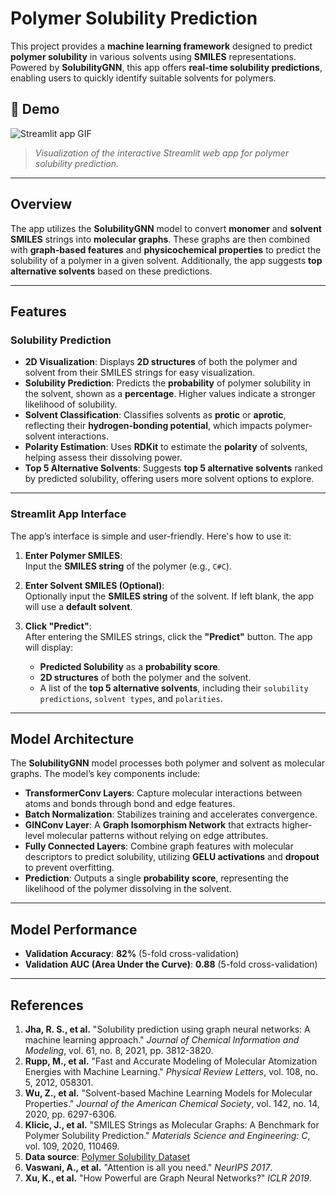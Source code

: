 # **Polymer Solubility Prediction**

This project provides a **machine learning framework** designed to predict **polymer solubility** in various solvents using **SMILES** representations. Powered by **SolubilityGNN**, this app offers **real-time solubility predictions**, enabling users to quickly identify suitable solvents for polymers.

## 🎥 **Demo**
![Streamlit app GIF](media/demo.gif)

> *Visualization of the interactive Streamlit web app for polymer solubility prediction.*

---

## **Overview**

The app utilizes the **SolubilityGNN** model to convert **monomer** and **solvent SMILES** strings into **molecular graphs**. These graphs are then combined with **graph-based features** and **physicochemical properties** to predict the solubility of a polymer in a given solvent. Additionally, the app suggests **top alternative solvents** based on these predictions.

---

## Features

### Solubility Prediction
- **2D Visualization**: Displays **2D structures** of both the polymer and solvent from their SMILES strings for easy visualization.
- **Solubility Prediction**: Predicts the **probability** of polymer solubility in the solvent, shown as a **percentage**. Higher values indicate a stronger likelihood of solubility.
- **Solvent Classification**: Classifies solvents as **protic** or **aprotic**, reflecting their **hydrogen-bonding potential**, which impacts polymer-solvent interactions.
- **Polarity Estimation**: Uses **RDKit** to estimate the **polarity** of solvents, helping assess their dissolving power.
- **Top 5 Alternative Solvents**: Suggests **top 5 alternative solvents** ranked by predicted solubility, offering users more solvent options to explore.

---

### Streamlit App Interface

The app’s interface is simple and user-friendly. Here's how to use it:

1. **Enter Polymer SMILES**:  
   Input the **SMILES string** of the polymer (e.g., ``C#C``).

2. **Enter Solvent SMILES (Optional)**:  
   Optionally input the **SMILES string** of the solvent. If left blank, the app will use a **default solvent**.

3. **Click "Predict"**:  
   After entering the SMILES strings, click the **"Predict"** button. The app will display:
   - **Predicted Solubility** as a **probability score**.
   - **2D structures** of both the polymer and the solvent.
   - A list of the **top 5 alternative solvents**, including their `solubility predictions`, `solvent types`, and `polarities`.

---

## Model Architecture

The **SolubilityGNN** model processes both polymer and solvent as molecular graphs. The model’s key components include:

- **TransformerConv Layers**: Capture molecular interactions between atoms and bonds through bond and edge features.
- **Batch Normalization**: Stabilizes training and accelerates convergence.
- **GINConv Layer**: A **Graph Isomorphism Network** that extracts higher-level molecular patterns without relying on edge attributes.
- **Fully Connected Layers**: Combine graph features with molecular descriptors to predict solubility, utilizing **GELU activations** and **dropout** to prevent overfitting.
- **Prediction**: Outputs a single **probability score**, representing the likelihood of the polymer dissolving in the solvent.

---

## Model Performance

- **Validation Accuracy**: **82%** (5-fold cross-validation)
- **Validation AUC (Area Under the Curve)**: **0.88** (5-fold cross-validation)

---

## **References**

1. **Jha, R. S., et al.** "Solubility prediction using graph neural networks: A machine learning approach." *Journal of Chemical Information and Modeling*, vol. 61, no. 8, 2021, pp. 3812-3820.  
2. **Rupp, M., et al.** "Fast and Accurate Modeling of Molecular Atomization Energies with Machine Learning." *Physical Review Letters*, vol. 108, no. 5, 2012, 058301.
3. **Wu, Z., et al.** "Solvent-based Machine Learning Models for Molecular Properties." *Journal of the American Chemical Society*, vol. 142, no. 14, 2020, pp. 6297-6306.
4. **Klicic, J., et al.** "SMILES Strings as Molecular Graphs: A Benchmark for Polymer Solubility Prediction." *Materials Science and Engineering: C*, vol. 109, 2020, 110469.
5. **Data source**: [Polymer Solubility Dataset](https://pubs.rsc.org/en/content/articlelanding/2025/dd/d4dd00290c)
6. **Vaswani, A., et al.** "Attention is all you need." *NeurIPS 2017*.  
7. **Xu, K., et al.** "How Powerful are Graph Neural Networks?" *ICLR 2019*.
